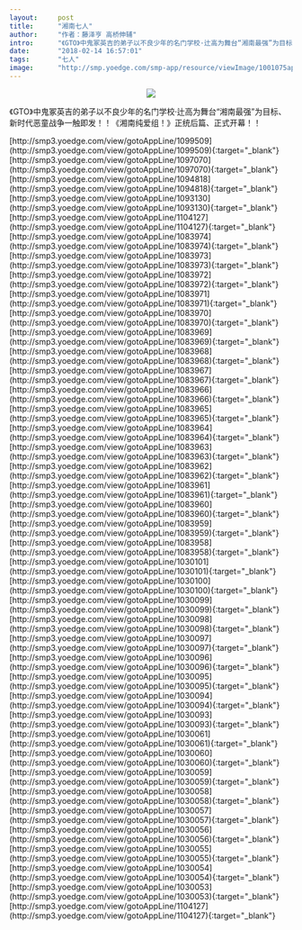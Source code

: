 ```yaml
---
layout:     post
title:      "湘南七人"
author:     "作者：藤泽亨 高桥伸辅"
intro:      "《GTO》中鬼冢英吉的弟子以不良少年的名门学校·辻高为舞台“湘南最强”为目标、新时代恶童战争一触即发！！《湘南纯爱组！》正统后篇、正式开幕！！"
date:       "2018-02-14 16:57:01"
tags:       "七人"
image:      "http://smp.yoedge.com/smp-app/resource/viewImage/1001075appline.png"
---
```

<div style="text-align: center">
<p><img src="http://smp.yoedge.com/smp-app/resource/viewImage/1001075appline.png"/></p>
</div>
<p class="post-meta">
<span>《GTO》中鬼冢英吉的弟子以不良少年的名门学校·辻高为舞台“湘南最强”为目标、新时代恶童战争一触即发！！《湘南纯爱组！》正统后篇、正式开幕！！</span>
</p>
[http://smp3.yoedge.com/view/gotoAppLine/1099509](http://smp3.yoedge.com/view/gotoAppLine/1099509){:target="_blank"}
[http://smp3.yoedge.com/view/gotoAppLine/1097070](http://smp3.yoedge.com/view/gotoAppLine/1097070){:target="_blank"}
[http://smp3.yoedge.com/view/gotoAppLine/1094818](http://smp3.yoedge.com/view/gotoAppLine/1094818){:target="_blank"}
[http://smp3.yoedge.com/view/gotoAppLine/1093130](http://smp3.yoedge.com/view/gotoAppLine/1093130){:target="_blank"}
[http://smp3.yoedge.com/view/gotoAppLine/1104127](http://smp3.yoedge.com/view/gotoAppLine/1104127){:target="_blank"}
[http://smp3.yoedge.com/view/gotoAppLine/1083974](http://smp3.yoedge.com/view/gotoAppLine/1083974){:target="_blank"}
[http://smp3.yoedge.com/view/gotoAppLine/1083973](http://smp3.yoedge.com/view/gotoAppLine/1083973){:target="_blank"}
[http://smp3.yoedge.com/view/gotoAppLine/1083972](http://smp3.yoedge.com/view/gotoAppLine/1083972){:target="_blank"}
[http://smp3.yoedge.com/view/gotoAppLine/1083971](http://smp3.yoedge.com/view/gotoAppLine/1083971){:target="_blank"}
[http://smp3.yoedge.com/view/gotoAppLine/1083970](http://smp3.yoedge.com/view/gotoAppLine/1083970){:target="_blank"}
[http://smp3.yoedge.com/view/gotoAppLine/1083969](http://smp3.yoedge.com/view/gotoAppLine/1083969){:target="_blank"}
[http://smp3.yoedge.com/view/gotoAppLine/1083968](http://smp3.yoedge.com/view/gotoAppLine/1083968){:target="_blank"}
[http://smp3.yoedge.com/view/gotoAppLine/1083967](http://smp3.yoedge.com/view/gotoAppLine/1083967){:target="_blank"}
[http://smp3.yoedge.com/view/gotoAppLine/1083966](http://smp3.yoedge.com/view/gotoAppLine/1083966){:target="_blank"}
[http://smp3.yoedge.com/view/gotoAppLine/1083965](http://smp3.yoedge.com/view/gotoAppLine/1083965){:target="_blank"}
[http://smp3.yoedge.com/view/gotoAppLine/1083964](http://smp3.yoedge.com/view/gotoAppLine/1083964){:target="_blank"}
[http://smp3.yoedge.com/view/gotoAppLine/1083963](http://smp3.yoedge.com/view/gotoAppLine/1083963){:target="_blank"}
[http://smp3.yoedge.com/view/gotoAppLine/1083962](http://smp3.yoedge.com/view/gotoAppLine/1083962){:target="_blank"}
[http://smp3.yoedge.com/view/gotoAppLine/1083961](http://smp3.yoedge.com/view/gotoAppLine/1083961){:target="_blank"}
[http://smp3.yoedge.com/view/gotoAppLine/1083960](http://smp3.yoedge.com/view/gotoAppLine/1083960){:target="_blank"}
[http://smp3.yoedge.com/view/gotoAppLine/1083959](http://smp3.yoedge.com/view/gotoAppLine/1083959){:target="_blank"}
[http://smp3.yoedge.com/view/gotoAppLine/1083958](http://smp3.yoedge.com/view/gotoAppLine/1083958){:target="_blank"}
[http://smp3.yoedge.com/view/gotoAppLine/1030101](http://smp3.yoedge.com/view/gotoAppLine/1030101){:target="_blank"}
[http://smp3.yoedge.com/view/gotoAppLine/1030100](http://smp3.yoedge.com/view/gotoAppLine/1030100){:target="_blank"}
[http://smp3.yoedge.com/view/gotoAppLine/1030099](http://smp3.yoedge.com/view/gotoAppLine/1030099){:target="_blank"}
[http://smp3.yoedge.com/view/gotoAppLine/1030098](http://smp3.yoedge.com/view/gotoAppLine/1030098){:target="_blank"}
[http://smp3.yoedge.com/view/gotoAppLine/1030097](http://smp3.yoedge.com/view/gotoAppLine/1030097){:target="_blank"}
[http://smp3.yoedge.com/view/gotoAppLine/1030096](http://smp3.yoedge.com/view/gotoAppLine/1030096){:target="_blank"}
[http://smp3.yoedge.com/view/gotoAppLine/1030095](http://smp3.yoedge.com/view/gotoAppLine/1030095){:target="_blank"}
[http://smp3.yoedge.com/view/gotoAppLine/1030094](http://smp3.yoedge.com/view/gotoAppLine/1030094){:target="_blank"}
[http://smp3.yoedge.com/view/gotoAppLine/1030093](http://smp3.yoedge.com/view/gotoAppLine/1030093){:target="_blank"}
[http://smp3.yoedge.com/view/gotoAppLine/1030061](http://smp3.yoedge.com/view/gotoAppLine/1030061){:target="_blank"}
[http://smp3.yoedge.com/view/gotoAppLine/1030060](http://smp3.yoedge.com/view/gotoAppLine/1030060){:target="_blank"}
[http://smp3.yoedge.com/view/gotoAppLine/1030059](http://smp3.yoedge.com/view/gotoAppLine/1030059){:target="_blank"}
[http://smp3.yoedge.com/view/gotoAppLine/1030058](http://smp3.yoedge.com/view/gotoAppLine/1030058){:target="_blank"}
[http://smp3.yoedge.com/view/gotoAppLine/1030057](http://smp3.yoedge.com/view/gotoAppLine/1030057){:target="_blank"}
[http://smp3.yoedge.com/view/gotoAppLine/1030056](http://smp3.yoedge.com/view/gotoAppLine/1030056){:target="_blank"}
[http://smp3.yoedge.com/view/gotoAppLine/1030055](http://smp3.yoedge.com/view/gotoAppLine/1030055){:target="_blank"}
[http://smp3.yoedge.com/view/gotoAppLine/1030054](http://smp3.yoedge.com/view/gotoAppLine/1030054){:target="_blank"}
[http://smp3.yoedge.com/view/gotoAppLine/1030053](http://smp3.yoedge.com/view/gotoAppLine/1030053){:target="_blank"}
[http://smp3.yoedge.com/view/gotoAppLine/1104127](http://smp3.yoedge.com/view/gotoAppLine/1104127){:target="_blank"}


